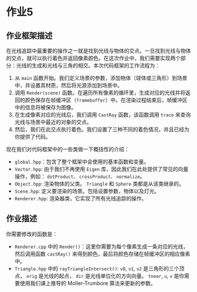 # 作业5

## 作业框架描述

在光线追踪中最重要的操作之一就是找到光线与物体的交点。一旦找到光线与物体的交点，就可以执行着色并返回像素颜色。在这次作业中，我们需要实现两个部分：光线的生成和光线与三角的相交。本次代码框架的工作流程为：

1. 从 `main` 函数开始。我们定义场景的参数，添加物体（球体或三角形）到场景中，并设置其材质，然后将光源添加到场景中。
2. 调用 `Render(scene)` 函数。在遍历所有像素的循环里，生成对应的光线并将返回的颜色保存在帧缓冲区（`framebuffer`）中。在渲染过程结束后，帧缓冲区中的信息将被保存为图像。
3. 在生成像素对应的光线后，我们调用 `CastRay` 函数，该函数调用 `trace` 来查询光线与场景中最近的对象的交点。
4. 然后，我们在此交点执行着色。我们设置了三种不同的着色情况，并且已经为你提供了代码。

现在我们对代码框架中的一些类做一下概括性的介绍：

- `global.hpp`：包含了整个框架中会使用的基本函数和变量。
- `Vector.hpp`: 由于我们不再使用 `Eigen` 库，因此我们在此处提供了常见的向量操作，例如： `dotProduct，` `crossProduct，` `normalize`。
- `Object.hpp`: 渲染物体的父类。 `Triangle` 和 `Sphere` 类都是从该类继承的。
- `Scene.hpp`: 定义要渲染的场景。包括设置参数，物体以及灯光。
- `Renderer.hpp`: 渲染器类，它实现了所有光线追踪的操作。

## 作业描述

你需要修改的函数是：

- `Renderer.cpp` 中的 `Render()`：这里你需要为每个像素生成一条对应的光线，然后调用函数 `castRay()` 来得到颜色，最后将颜色存储在帧缓冲区的相应像素中。
- `Triangle.hpp` 中的 `rayTriangleIntersect()`: `v0`, `v1`, `v2` 是三角形的三个顶点， `orig` 是光线的起点， `dir` 是光线单位化的方向向量。 `tnear`, `u`, `v` 是你需要使用我们课上推导的 Moller-Trumbore 算法来更新的参数。
